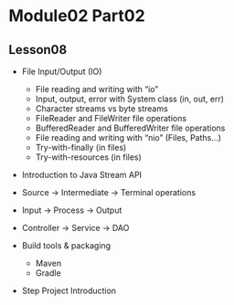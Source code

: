 # Module02 Part02

## Lesson08

- File Input/Output (IO)
    - File reading and writing with “io”
    - Input, output, error with System class (in, out, err)
    - Character streams vs byte streams
    - FileReader and FileWriter  file operations
    - BufferedReader and BufferedWriter file operations
    - File reading and writing with “nio” (Files, Paths...)
    - Try-with-finally (in files)
    - Try-with-resources (in files)

- Introduction to Java Stream API
- Source -> Intermediate -> Terminal operations
- Input -> Process -> Output
- Controller -> Service -> DAO
- Build tools & packaging
  - Maven
  - Gradle
- Step Project Introduction
